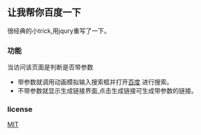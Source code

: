 ## 让我帮你百度一下

很经典的小trick,用jqury重写了一下。

### 功能
当访问该页面是判断是否带参数
* 带参数就调用动画模拟输入搜索框并打开[百度](https://www.baidu.com)
进行搜索。
* 不带参数就显示生成链接界面,点击生成链接可生成带参数的链接。  
### license  
[MIT](/LICENSE)  

